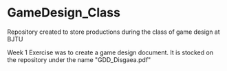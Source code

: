 # GameDesign_Class
Repository created to store productions during the class of game design at BJTU

Week 1 Exercise was to create a game design document. It is stocked on the repository under the name "GDD_Disgaea.pdf"
